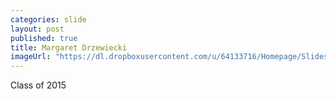 ```yaml
---
categories: slide
layout: post
published: true
title: Margaret Drzewiecki
imageUrl: "https://dl.dropboxusercontent.com/u/64133716/Homepage/Slides/margaret.jpg"
---
```


Class of 2015